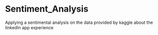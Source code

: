 # Sentiment_Analysis
 Applying a sentimental analysis on the data provided by kaggle about the linkedIn app experience
